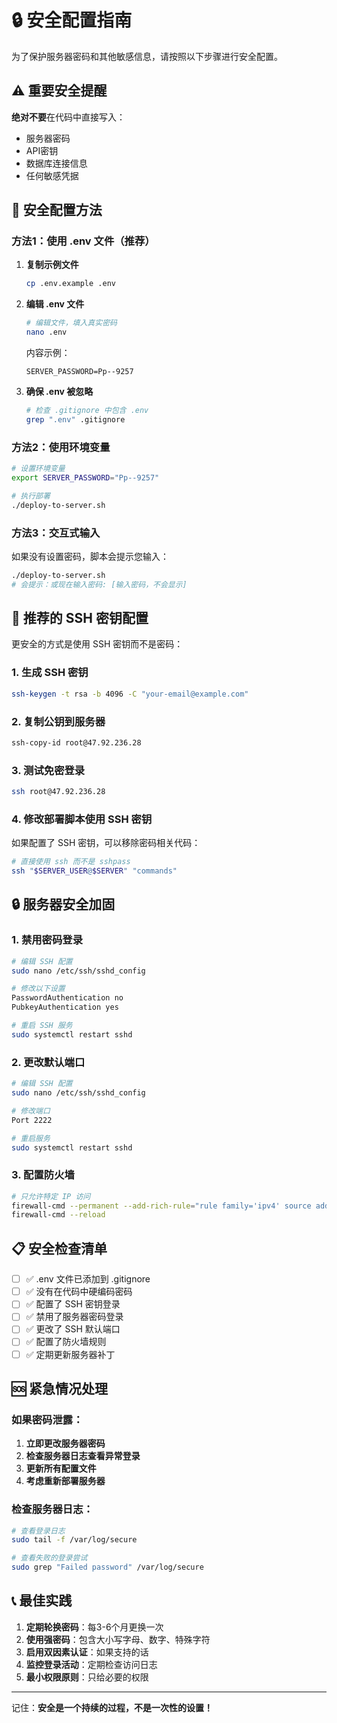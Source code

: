 # 🔒 安全配置指南

为了保护服务器密码和其他敏感信息，请按照以下步骤进行安全配置。

## ⚠️ 重要安全提醒

**绝对不要**在代码中直接写入：
- 服务器密码
- API密钥
- 数据库连接信息
- 任何敏感凭据

## 🔧 安全配置方法

### 方法1：使用 .env 文件（推荐）

1. **复制示例文件**
   ```bash
   cp .env.example .env
   ```

2. **编辑 .env 文件**
   ```bash
   # 编辑文件，填入真实密码
   nano .env
   ```
   
   内容示例：
   ```
   SERVER_PASSWORD=Pp--9257
   ```

3. **确保 .env 被忽略**
   ```bash
   # 检查 .gitignore 中包含 .env
   grep ".env" .gitignore
   ```

### 方法2：使用环境变量

```bash
# 设置环境变量
export SERVER_PASSWORD="Pp--9257"

# 执行部署
./deploy-to-server.sh
```

### 方法3：交互式输入

如果没有设置密码，脚本会提示您输入：
```bash
./deploy-to-server.sh
# 会提示：或现在输入密码: [输入密码，不会显示]
```

## 🚀 推荐的 SSH 密钥配置

更安全的方式是使用 SSH 密钥而不是密码：

### 1. 生成 SSH 密钥
```bash
ssh-keygen -t rsa -b 4096 -C "your-email@example.com"
```

### 2. 复制公钥到服务器
```bash
ssh-copy-id root@47.92.236.28
```

### 3. 测试免密登录
```bash
ssh root@47.92.236.28
```

### 4. 修改部署脚本使用 SSH 密钥
如果配置了 SSH 密钥，可以移除密码相关代码：
```bash
# 直接使用 ssh 而不是 sshpass
ssh "$SERVER_USER@$SERVER" "commands"
```

## 🔒 服务器安全加固

### 1. 禁用密码登录
```bash
# 编辑 SSH 配置
sudo nano /etc/ssh/sshd_config

# 修改以下设置
PasswordAuthentication no
PubkeyAuthentication yes

# 重启 SSH 服务
sudo systemctl restart sshd
```

### 2. 更改默认端口
```bash
# 编辑 SSH 配置
sudo nano /etc/ssh/sshd_config

# 修改端口
Port 2222

# 重启服务
sudo systemctl restart sshd
```

### 3. 配置防火墙
```bash
# 只允许特定 IP 访问
firewall-cmd --permanent --add-rich-rule="rule family='ipv4' source address='YOUR_IP' service name='ssh' accept"
firewall-cmd --reload
```

## 📋 安全检查清单

- [ ] ✅ .env 文件已添加到 .gitignore
- [ ] ✅ 没有在代码中硬编码密码
- [ ] ✅ 配置了 SSH 密钥登录
- [ ] ✅ 禁用了服务器密码登录
- [ ] ✅ 更改了 SSH 默认端口
- [ ] ✅ 配置了防火墙规则
- [ ] ✅ 定期更新服务器补丁

## 🆘 紧急情况处理

### 如果密码泄露：
1. **立即更改服务器密码**
2. **检查服务器日志查看异常登录**
3. **更新所有配置文件**
4. **考虑重新部署服务器**

### 检查服务器日志：
```bash
# 查看登录日志
sudo tail -f /var/log/secure

# 查看失败的登录尝试
sudo grep "Failed password" /var/log/secure
```

## 📞 最佳实践

1. **定期轮换密码**：每3-6个月更换一次
2. **使用强密码**：包含大小写字母、数字、特殊字符
3. **启用双因素认证**：如果支持的话
4. **监控登录活动**：定期检查访问日志
5. **最小权限原则**：只给必要的权限

---

记住：**安全是一个持续的过程，不是一次性的设置！**